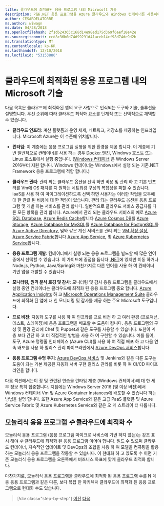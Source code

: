 ```yaml
---
title: 클라우드에 최적화된 응용 프로그램 내의 Microsoft 기술
description: 기존.NET 응용 프로그램을 Azure 클라우드와 Windows 컨테이너를 사용하여 최신화 | 클라우드에 최적화된 응용 프로그램 내의 Microsoft 기술
author: CESARDELATORRE
ms.author: wiwagn
ms.date: 04/28/2018
ms.openlocfilehash: 2f1d624365c168d14e98ed175d369f6aef18e42e
ms.sourcegitcommit: ccd8c36b0d74d99291d41aceb14cf98d74dc9d2b
ms.translationtype: MT
ms.contentlocale: ko-KR
ms.lasthandoff: 12/10/2018
ms.locfileid: "53153880"
---
```

# <a name="microsoft-technologies-in-cloud-optimized-applications"></a>클라우드에 최적화된 응용 프로그램 내의 Microsoft 기술

다음 목록은 클라우드에 최적화된 앱의 요구 사항으로 인식되는 도구와 기술, 솔루션을 설명합니다. 우선 순위에 따라 클라우드 최적화 요소를 단계적 또는 선택적으로 채택할 수 있습니다.

-   **클라우드 인프라**: 계산 플랫폼과 운영 체제, 네트워크, 저장소를 제공하는 인프라입니다. Microsoft Azure는 이 수준에 위치합니다.

-   **런타임**: 이 계층에는 응용 프로그램 실행을 위한 환경을 제공 합니다. 이 계층에 기반 일반적으로 컨테이너를 사용 하는 경우 [Docker 엔진](https://docs.docker.com/engine/), Windows 호스트 또는 Linux 호스트에서 실행 중입니다. ([Windows 컨테이너](https://docs.microsoft.com/virtualization/windowscontainers/about/) 은 Windows Server 2016부터 지원 합니다. Windows 컨테이너는 Windows에서 실행 되는 기존.NET Framework 응용 프로그램에 적합 합니다.)

-   **클라우드 관리**: 관리 되는 클라우드 옵션을 선택 하면 비용 및 관리 하 고 기본 인프라를 Vm에 OS 패치를 지 원하는 네트워킹 구성의 복잡성을 피할 수 있습니다. IaaS를 사용 하 여 마이그레이션하도록 선택 하면 사용자는 이러한 작업을 모두에 대 한 관련 된 비용에 대 한 책임이 있습니다. 관리 되는 클라우드 옵션을 응용 프로그램 및 개발 하는 서비스를 관리 합니다. 일반적으로 클라우드 서비스 공급자를 다른 모든 항목을 관리 합니다. Azure에서 관리 되는 클라우드 서비스의 예로 [Azure SQL Database](https://azure.microsoft.com/services/sql-database), [Azure Redis Cache](https://azure.microsoft.com/services/cache/)합니다 [Azure Cosmos DB](https://azure.microsoft.com/services/cosmos-db/)를 [Azure Storage](https://azure.microsoft.com/services/storage/), [Azure Database for MySQL](https://azure.microsoft.com/services/mysql/)를 [Azure Database for PostgreSQL](https://azure.microsoft.com/services/postgresql/)를 [Azure Active Directory](https://azure.microsoft.com/services/active-directory/), 및와 같은 계산 서비스를 관리 되는 [VM 확장 설정](https://azure.microsoft.com/services/virtual-machine-scale-sets/), [Azure Service Fabric](https://azure.microsoft.com/services/service-fabric/)합니다 [Azure App Service](https://azure.microsoft.com/services/app-service/), 및 [Azure Kubernetes Service](https://azure.microsoft.com/services/container-service/)합니다.

-   **응용 프로그램 개발**: 컨테이너에서 실행 되는 응용 프로그램을 빌드할 때 많은 언어 중에서 선택할 수 있습니다. 이 가이드에 중점을 둡니다 [.NET](https://www.microsoft.com/net)에 있지만 이동 하거나 Node.js, Python, Java/Spring와 마찬가지로 다른 언어를 사용 하 여 컨테이너 기반 앱을 개발할 수 있습니다.

-   **모니터링, 원격 분석 로깅 및 감사**: 모니터링 및 감사 응용 프로그램을 클라우드에서 실행 중인 컨테이너는 클라우드에 최적화 된 응용 프로그램 중요 합니다. [Azure Application Insights](https://azure.microsoft.com/services/application-insights/) 하 고 [Microsoft Operations Management Suite](https://www.microsoft.com/cloud-platform/operations-management-suite) 클라우드에 최적화 된 앱에 대 한 모니터링 및 감사를 제공 하는 주요 Microsoft 도구입니다.

-   **프로 비전**: 자동화 도구를 사용 하 여 인프라를 프로 비전 하 고 여러 환경 (프로덕션, 테스트, 스테이징)에 응용 프로그램을 배포할 수 도움이 됩니다. 응용 프로그램의 구성 및 환경 관리에 Chef 및 Puppet과 같은 도구를 사용할 수 있습니다. 또한이 계층 보다 간단 하 고 더 직접적인 방법을 사용 하 여 구현할 수 있습니다. 예를 들어, 도구, Azure 명령줄 인터페이스 (Azure CLI)를 사용 하 여 직접 배포 하 고 다음 연속 배포를 사용 하 릴리스 관리 파이프라인에서 [Azure DevOps 서비스](https://visualstudio.microsoft.com/team-services/)합니다.

-   **응용 프로그램 수명 주기**: [Azure DevOps 서비스](https://visualstudio.microsoft.com/team-services/) 및 Jenkins와 같은 다른 도구는 도움이 되는 기본 제공된 자동화 서버 구현 릴리스 관리를 비롯 하 여 CI/CD 파이프라인을 합니다.

다음 섹션에서는이 장 및 관련된 연습을 런타임 계층 (Windows 컨테이너)에 대 한 세부 정보 특히 집중합니다. 지침에는 Windows Server 2016 (및 이상 버전)에서 Windows 컨테이너 Vm 및 Azure Container Instances에 배포할 수 있습니다 하는 방법을 설명 합니다. 또한 Azure App Service와 같은 고급 PaaS 플랫폼 및 Azure Service Fabric 및 Azure Kubernetes Service와 같은 오 케 스트레이 터 다룹니다.

## <a name="monolithic-applications-can-be-cloud-optimized"></a>모놀리식 응용 프로그램 *수* 클라우드에 최적화 수

모놀리식 응용 프로그램 (응용 프로그램 마이크로 서비스에 기반 하지 않는)는 강조 표시 해야 *수* 클라우드에 최적화 된 응용 프로그램 이어야 합니다. 빌드 수 있으며 클라우드 컨테이너, 지속적인 업데이트 및 DevOps의 조합을 사용 하 여 모델을 컴퓨팅을 활용 하는 모놀리식 응용 프로그램을 작동할 수 있습니다. 이 현대화 하 고 있도록 수 이면 기존 모놀리식 응용 프로그램을 오른쪽에서 비즈니스 목표에 맞게 클라우드 최적화 합니다.

마찬가지로, 모놀리식 응용 프로그램을 클라우드에 최적화 된 응용 프로그램 수를 N 계층 응용 프로그램과 같은 다른, 보다 복잡 한 아키텍처 클라우드에 최적화 된 응용 프로그램으로 현대화 수도 있습니다.

>[!div class="step-by-step"]
>[이전](reasons-to-modernize-existing-net-apps-to-cloud-optimized-applications.md)
>[다음](what-about-cloud-native-applications.md)

